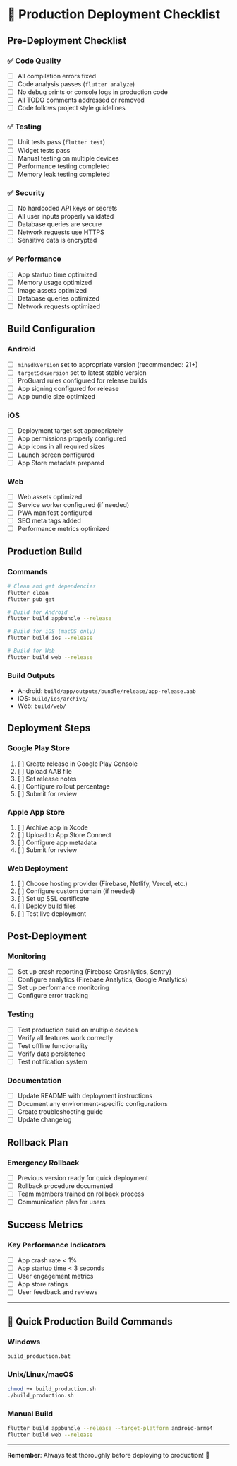# 🚀 Production Deployment Checklist

## Pre-Deployment Checklist

### ✅ Code Quality
- [ ] All compilation errors fixed
- [ ] Code analysis passes (`flutter analyze`)
- [ ] No debug prints or console logs in production code
- [ ] All TODO comments addressed or removed
- [ ] Code follows project style guidelines

### ✅ Testing
- [ ] Unit tests pass (`flutter test`)
- [ ] Widget tests pass
- [ ] Manual testing on multiple devices
- [ ] Performance testing completed
- [ ] Memory leak testing completed

### ✅ Security
- [ ] No hardcoded API keys or secrets
- [ ] All user inputs properly validated
- [ ] Database queries are secure
- [ ] Network requests use HTTPS
- [ ] Sensitive data is encrypted

### ✅ Performance
- [ ] App startup time optimized
- [ ] Memory usage optimized
- [ ] Image assets optimized
- [ ] Database queries optimized
- [ ] Network requests optimized

## Build Configuration

### Android
- [ ] `minSdkVersion` set to appropriate version (recommended: 21+)
- [ ] `targetSdkVersion` set to latest stable version
- [ ] ProGuard rules configured for release builds
- [ ] App signing configured for release
- [ ] App bundle size optimized

### iOS
- [ ] Deployment target set appropriately
- [ ] App permissions properly configured
- [ ] App icons in all required sizes
- [ ] Launch screen configured
- [ ] App Store metadata prepared

### Web
- [ ] Web assets optimized
- [ ] Service worker configured (if needed)
- [ ] PWA manifest configured
- [ ] SEO meta tags added
- [ ] Performance metrics optimized

## Production Build

### Commands
```bash
# Clean and get dependencies
flutter clean
flutter pub get

# Build for Android
flutter build appbundle --release

# Build for iOS (macOS only)
flutter build ios --release

# Build for Web
flutter build web --release
```

### Build Outputs
- Android: `build/app/outputs/bundle/release/app-release.aab`
- iOS: `build/ios/archive/`
- Web: `build/web/`

## Deployment Steps

### Google Play Store
1. [ ] Create release in Google Play Console
2. [ ] Upload AAB file
3. [ ] Set release notes
4. [ ] Configure rollout percentage
5. [ ] Submit for review

### Apple App Store
1. [ ] Archive app in Xcode
2. [ ] Upload to App Store Connect
3. [ ] Configure app metadata
4. [ ] Submit for review

### Web Deployment
1. [ ] Choose hosting provider (Firebase, Netlify, Vercel, etc.)
2. [ ] Configure custom domain (if needed)
3. [ ] Set up SSL certificate
4. [ ] Deploy build files
5. [ ] Test live deployment

## Post-Deployment

### Monitoring
- [ ] Set up crash reporting (Firebase Crashlytics, Sentry)
- [ ] Configure analytics (Firebase Analytics, Google Analytics)
- [ ] Set up performance monitoring
- [ ] Configure error tracking

### Testing
- [ ] Test production build on multiple devices
- [ ] Verify all features work correctly
- [ ] Test offline functionality
- [ ] Verify data persistence
- [ ] Test notification system

### Documentation
- [ ] Update README with deployment instructions
- [ ] Document any environment-specific configurations
- [ ] Create troubleshooting guide
- [ ] Update changelog

## Rollback Plan

### Emergency Rollback
- [ ] Previous version ready for quick deployment
- [ ] Rollback procedure documented
- [ ] Team members trained on rollback process
- [ ] Communication plan for users

## Success Metrics

### Key Performance Indicators
- [ ] App crash rate < 1%
- [ ] App startup time < 3 seconds
- [ ] User engagement metrics
- [ ] App store ratings
- [ ] User feedback and reviews

---

## 🎯 Quick Production Build Commands

### Windows
```cmd
build_production.bat
```

### Unix/Linux/macOS
```bash
chmod +x build_production.sh
./build_production.sh
```

### Manual Build
```bash
flutter build appbundle --release --target-platform android-arm64
flutter build web --release
```

---

**Remember**: Always test thoroughly before deploying to production! 🧪
